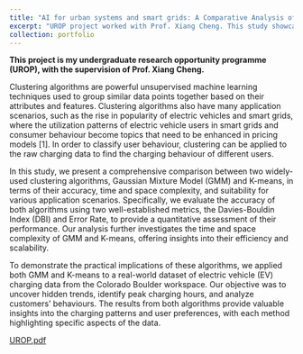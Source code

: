 ```yaml
---
title: "AI for urban systems and smart grids: A Comparative Analysis of Gaussian Mixture Model and K-means Clustering Algorithms With Applications in Time-of-Use (TOU) Clustering"
excerpt: "UROP project worked with Prof. Xiang Cheng. This study showcases the work of ML algorithms in EV charging systems, and shows the different user behaviors and scenarios in EV charging"
collection: portfolio
---
```

**This project is my undergraduate research opportunity programme (UROP), with the supervision of Prof. Xiang Cheng.**

Clustering algorithms are powerful unsupervised machine learning techniques used to group similar data points together based on their attributes and features. Clustering algorithms also have many application scenarios, such as the rise in popularity of electric vehicles and smart grids, where the utilization patterns of electric vehicle users in smart grids and consumer behaviour become topics that need to be enhanced in pricing models [1]. In order to classify user behaviour, clustering can be applied to the raw charging data to find the charging behaviour of different users.

In this study, we present a comprehensive comparison between two widely-used clustering algorithms, Gaussian Mixture Model (GMM) and K-means, in terms of their accuracy, time and space complexity, and suitability for various application scenarios. Specifically, we evaluate the accuracy of both algorithms using two well-established metrics, the Davies-Bouldin Index (DBI) and Error Rate, to provide a quantitative assessment of their performance. Our analysis further investigates the time and space complexity of GMM and K-means, offering insights into their efficiency and scalability.

To demonstrate the practical implications of these algorithms, we applied both GMM and K-means to a real-world dataset of electric vehicle (EV) charging data from the Colorado Boulder workspace. Our objective was to uncover hidden trends, identify peak charging hours, and analyze customers’ behaviours. The results from both algorithms provide valuable insights into the charging patterns and user preferences, with each method highlighting specific aspects of the data.

[UROP.pdf](https://github.com/user-attachments/files/17306319/UROP.pdf)
